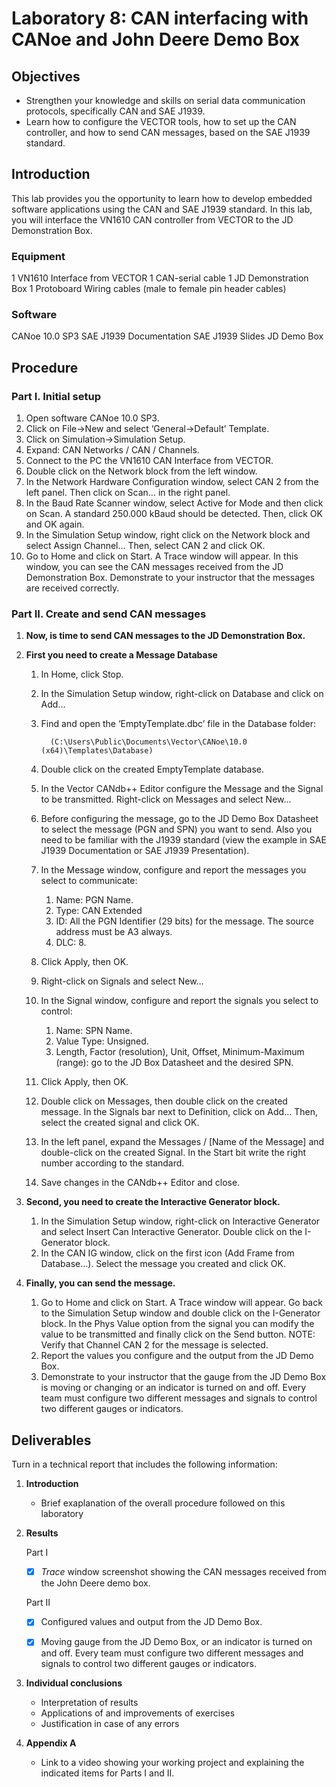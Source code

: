 # Laboratory 8: CAN interfacing with CANoe and John Deere Demo Box
 
## Objectives
- Strengthen your knowledge and skills on serial data communication protocols, specifically CAN and SAE J1939. 
- Learn how to configure the VECTOR tools, how to set up the CAN controller, and how to send CAN messages, based on the SAE J1939 standard.

## Introduction
This lab provides you the opportunity to learn how to develop embedded software applications using the CAN and SAE J1939 standard. In this lab, you will interface the VN1610 CAN controller from VECTOR to the JD Demonstration Box. 

### Equipment
1 VN1610 Interface from VECTOR
1 CAN-serial cable
1 JD Demonstration Box
1 Protoboard
Wiring cables (male to female pin header cables)

### Software
CANoe 10.0 SP3
SAE J1939 Documentation
SAE J1939 Slides
JD Demo Box 

## Procedure 
### Part I. Initial setup
1. Open software CANoe 10.0 SP3.
2. Click on File->New and select ‘General->Default’ Template.
3. Click on Simulation->Simulation Setup.
4. Expand: CAN Networks / CAN / Channels. 
5. Connect to the PC the VN1610 CAN Interface from VECTOR.
6. Double click on the Network block from the left window.
7. In the Network Hardware Configuration window, select CAN 2 from the left panel. Then click on Scan… in the right panel. 
8. In the Baud Rate Scanner window, select Active for Mode and then click on Scan. A standard 250.000 kBaud should be detected. Then, click OK and OK again.
9. In the Simulation Setup window, right click on the Network block and select Assign Channel… Then, select CAN 2 and click OK.
10.	Go to Home and click on Start. A Trace window will appear. In this window, you can see the CAN messages received from the JD Demonstration Box. Demonstrate to your instructor that the messages are received correctly.

### Part II. Create and send CAN messages

1. __Now, is time to send CAN messages to the JD Demonstration Box.__

2. __First you need to create a Message Database__
   1. In Home, click Stop.
   2. In the Simulation Setup window, right-click on Database and click on Add…
   3. Find and open the ‘EmptyTemplate.dbc’ file in the Database folder:

            (C:\Users\Public\Documents\Vector\CANoe\10.0 (x64)\Templates\Database)

   4. Double click on the created EmptyTemplate database.
   5. In the Vector CANdb++ Editor configure the Message and the Signal to be transmitted. Right-click on Messages and select New…
   6. Before configuring the message, go to the JD Demo Box Datasheet to select the message (PGN and SPN) you want to send. Also you need to be familiar with the J1939 standard (view the example in SAE J1939 Documentation or SAE J1939 Presentation). 
   7. In the Message window, configure and report the messages you select to communicate:
      1. Name: PGN Name.
      2. Type: CAN Extended
      3. ID: All the PGN Identifier (29 bits) for the message. The source address must be A3 always.
      4. DLC: 8.
   8. Click Apply, then OK.
   9. Right-click on Signals and select New…
   10.	In the Signal window, configure and report the signals you select to control:
        1. Name: SPN Name.
        2. Value Type: Unsigned.
        3. Length, Factor (resolution), Unit, Offset, Minimum-Maximum (range): go to the JD Box Datasheet and the desired SPN.
   11. Click Apply, then OK.
   12. Double click on Messages, then double click on the created message. In the Signals bar next to Definition, click on Add… Then, select the created signal and click OK.
   13. In the left panel, expand the Messages / [Name of the Message] and double-click on the created Signal. In the Start bit write the right number according to the standard.
   14. Save changes in the CANdb++ Editor and close.

3.	__Second, you need to create the Interactive Generator block.__
    1. In the Simulation Setup window, right-click on Interactive Generator and select Insert Can Interactive Generator. Double click on the I-Generator block.
    2. In the CAN IG window, click on the first icon (Add Frame from Database…). Select the message you created and click OK.

4.	__Finally, you can send the message.__
    1. Go to Home and click on Start. A Trace window will appear. Go back to the Simulation Setup window and double click on the I-Generator block. In the Phys Value option from the signal you can modify the value to be transmitted and finally click on the Send button. NOTE: Verify that Channel CAN 2 for the message is selected.
    2. Report the values you configure and the output from the JD Demo Box.
    3. Demonstrate to your instructor that the gauge from the JD Demo Box is moving or changing or an indicator is turned on and off. Every team must configure two different messages and signals to control two different gauges or indicators.

## Deliverables
Turn in a technical report that includes the following information:

1. **Introduction**

   * Brief exaplanation of the overall procedure followed on this laboratory

2. **Results**

    Part I
    - [x] _Trace_ window screenshot showing the CAN messages received from the John Deere demo box.

    Part II
    - [x] Configured values and  output from the JD Demo Box.
    - [x] Moving gauge from the JD Demo Box, or an indicator is turned on and off. Every team must configure two different messages and signals to control two different gauges or indicators.


3. **Individual conclusions**

   * Interpretation of results
   * Applications of and improvements of exercises
   * Justification in case of any errors

4. **Appendix A**
   * Link to a video showing your working project and explaining the indicated items for Parts I and II. 